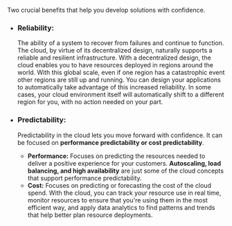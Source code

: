 Two crucial benefits that help you develop solutions with confidence.

- ### Reliability: 
	The ability of a system to recover from failures and continue to function. 
	The cloud, by virtue of its decentralized design, naturally supports a reliable and resilient infrastructure. With a decentralized design, the cloud enables you to have resources deployed in regions around the world. With this global scale, even if one region has a catastrophic event other regions are still up and running. You can design your applications to automatically take advantage of this increased reliability. In some cases, your cloud environment itself will automatically shift to a different region for you, with no action needed on your part.

- ### Predictability:
	Predictability in the cloud lets you move forward with confidence. It can be focused on **performance predictability or cost predictability**.
	- **Performance:**
		Focuses on predicting the resources needed to deliver a positive experience for your customers. **Autoscaling, load balancing, and high availability** are just some of the cloud concepts that support performance predictability.
	- **Cost:** 
		Focuses on predicting or forecasting the cost of the cloud spend. With the cloud, you can track your resource use in real time, monitor resources to ensure that you're using them in the most efficient way, and apply data analytics to find patterns and trends that help better plan resource deployments.